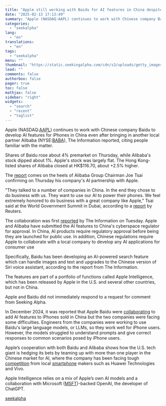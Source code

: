 ```yaml
---
title: "Apple still working with Baidu for AI features in China despite Alibaba partnership - report"
date: "2025-02-13 17:13:49"
summary: "Apple (NASDAQ:AAPL) continues to work with Chinese company Baidu to develop AI features for iPhones in China even after bringing in another local partner Alibaba (NYSE:BABA), The Information reported, citing people familiar with the matter. Shares of Baidu rose about 4% premarket on Thursday, while Alibaba's stock dipped about 1%...."
categories:
  - "seekalpha"
lang:
  - "en"
translations:
  - "en"
tags:
  - "seekalpha"
menu: ""
thumbnail: "https://static.seekingalpha.com/cdn/s3/uploads/getty_images/2173254032/image_2173254032.jpg"
lead: ""
comments: false
authorbox: false
pager: true
toc: false
mathjax: false
sidebar: "right"
widgets:
  - "search"
  - "recent"
  - "taglist"
---
```


Apple (NASDAQ:[AAPL](https://seekingalpha.com/symbol/AAPL "Apple Inc.")) continues to work with Chinese company Baidu to develop AI features for iPhones in China even after bringing in another local partner Alibaba (NYSE:[BABA](https://seekingalpha.com/symbol/BABA "Alibaba Group Holding Limited")), The Information reported, citing people familiar with the matter.

Shares of Baidu rose about 4% premarket on Thursday, while Alibaba's stock dipped about 1%. Apple's stock was largely flat. The Hong Kong-listed shares of Alibaba closed at HK$116.70, about +2.5% higher.

The [report](https://www.theinformation.com/briefings/apple-continues-to-work-with-baidu-on-ai-features-for-iphone-in-china "report") comes on the heels of Alibaba Group Chairman Joe Tsai confirming on Thursday his company's AI partnership with Apple.

"They talked to a number of companies in China. In the end they chose to do business with us. They want to use our AI to power their phones. We feel extremely honored to do business with a great company like Apple," Tsai said at the World Government Summit in Dubai, according to a [report](https://www.reuters.com/technology/artificial-intelligence/alibaba-chairman-confirms-ai-partnership-with-apple-chinese-iphones-2025-02-13/ "report") by Reuters.

The collaboration was first [reported](https://seekingalpha.com/news/4406133-apple-alibaba-to-bring-ai-to-iphones-in-china-report "reported") by The Information on Tuesday. Apple and Alibaba have submitted the AI features to China's cyberspace regulator for approval. In China, AI products require regulatory approval before being they are launched for public use. In addition, Chinese regulations require Apple to collaborate with a local company to develop any AI applications for consumer use

Specifically, Baidu has been developing an AI-powered search feature which can handle images and text and upgrades to the Chinese version of Siri voice assistant, according to the report from The Information.

The features are part of a portfolio of functions called Apple Intelligence, which has been released by Apple in the U.S. and several other countries, but not in China.

Apple and Baidu did not immediately respond to a request for comment from Seeking Alpha.

In December 2024, it was reported that Apple Baidu were [collaborating](https://seekingalpha.com/news/4362636-apple-baidus-ai-team-up-in-china-see-hurdles#hasComeFromMpArticle "collaborating") to add AI features to iPhones sold in China but the two companies were facing some difficulties. Engineers from the companies were working to use Baidu's large language models, or LLMs, so they work well for iPhone users. However, the models struggled to understand prompts and give correct responses to common scenarios posed by iPhone users.

Apple’s cooperation with both Baidu and Alibaba shows how the U.S. tech giant is hedging its bets by teaming up with more than one player in the Chinese market for AI, where the company has been facing tough [competition](https://seekingalpha.com/news/4396590-apples-iphone-sales-fell18-in-china-in-q4-amid-huawei-competition-counterpoint "competition") from local [smartphone](https://seekingalpha.com/news/4395589-apple-loses-top-spot-to-local-rivals-in-china-smartphone-shipments-for-2024-canalys "smartphone") makers such as Huawei Technologies and Vivo.

Apple Intelligence relies on a mix of Apple’s own AI models and a collaboration with Microsoft ([MSFT](https://seekingalpha.com/symbol/MSFT "Microsoft Corporation"))-backed OpenAI, the developer of ChatGPT.

[seekalpha](https://seekingalpha.com/news/4407641-apple-still-working-with-baidu-for-ai-features-in-china-despite-alibaba-partnership)
